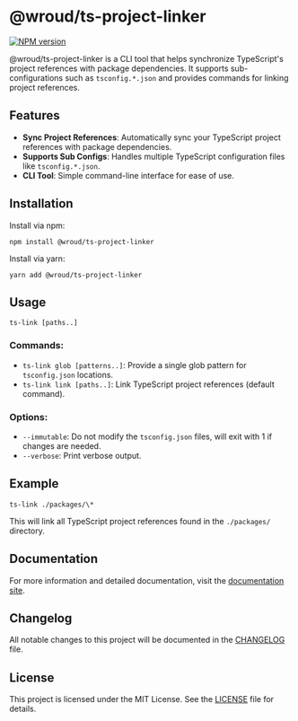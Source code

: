 # @wroud/ts-project-linker

[![NPM version][npm]][npm-url]

[npm]: https://img.shields.io/npm/v/@wroud/ts-project-linker.svg
[npm-url]: https://npmjs.com/package/@wroud/ts-project-linker

@wroud/ts-project-linker is a CLI tool that helps synchronize TypeScript's project references with package dependencies. It supports sub-configurations such as `tsconfig.*.json` and provides commands for linking project references.

## Features

- **Sync Project References**: Automatically sync your TypeScript project references with package dependencies.
- **Supports Sub Configs**: Handles multiple TypeScript configuration files like `tsconfig.*.json`.
- **CLI Tool**: Simple command-line interface for ease of use.

## Installation

Install via npm:

```
npm install @wroud/ts-project-linker
```

Install via yarn:

```
yarn add @wroud/ts-project-linker
```

## Usage

```
ts-link [paths..]
```

### Commands:

- `ts-link glob [patterns..]`: Provide a single glob pattern for `tsconfig.json` locations.
- `ts-link link [paths..]`: Link TypeScript project references (default command).

### Options:

- `--immutable`: Do not modify the `tsconfig.json` files, will exit with 1 if changes are needed.
- `--verbose`: Print verbose output.

## Example

```
ts-link ./packages/\*
```

This will link all TypeScript project references found in the `./packages/` directory.

## Documentation

For more information and detailed documentation, visit the [documentation site](https://wroud.dev).

## Changelog

All notable changes to this project will be documented in the [CHANGELOG](./CHANGELOG.md) file.

## License

This project is licensed under the MIT License. See the [LICENSE](./LICENSE) file for details.
